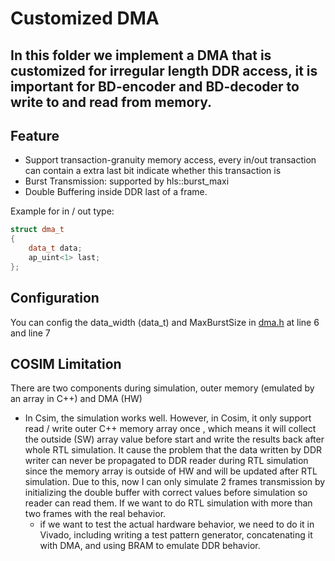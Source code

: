 # Customized DMA

## In this folder we implement a DMA that is customized for irregular length DDR access, it is important for BD-encoder and BD-decoder to write to and read  from memory.

## Feature
- Support transaction-granuity memory access, every in/out transaction can contain a extra last bit indicate whether this transaction is 
- Burst Transmission: supported by hls::burst_maxi
- Double Buffering inside DDR
last of a frame.

Example for in / out type:
```c++
struct dma_t
{
	data_t data;
	ap_uint<1> last;
};
```

## Configuration

You can config the data_width (data_t) and MaxBurstSize in [dma.h](./dma.h) at line 6 and line 7

## COSIM Limitation
There are two components during simulation, outer memory (emulated by an array in C++) and DMA (HW)
- In Csim, the simulation works well.
However, in Cosim, it only support  read / write outer C++ memory array once , which means it will collect the outside (SW) array value before start and write the results back after whole RTL simulation.
It cause the problem that the data written by DDR writer can never be propagated to DDR reader during RTL simulation since the memory array is outside of HW and will be updated after RTL simulation. Due to this, now I can only simulate 2 frames transmission by initializing the double buffer with correct values before simulation so reader can read them. If we want to do RTL simulation with more than two frames with the real behavior.
    - if we want to test the actual hardware behavior, we need to do it in Vivado, including writing a test pattern generator, concatenating it with DMA, and using BRAM to emulate DDR behavior.


